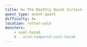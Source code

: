 ```yaml
---
title: 9★ The Deathly Quiet Curtain
quest_type: event-quest
difficulty: 9★
location: rotten-vale
monsters:
    - vaal-hazak
    # - arch-tempered-vaal-hazak
---
```

